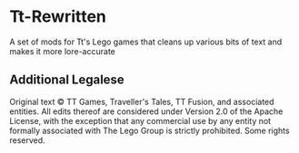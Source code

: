 # Tt-Rewritten
A set of mods for Tt's Lego games that cleans up various bits of text and makes it more lore-accurate

## Additional Legalese
Original text © TT Games, Traveller's Tales, TT Fusion, and associated entities. All edits thereof are considered under Version 2.0 of the Apache License, with the exception that any commercial use by any entity not formally associated with The Lego Group is strictly prohibited. Some rights reserved.
